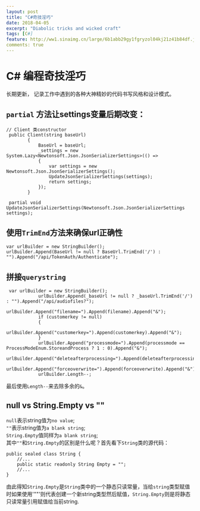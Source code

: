 ```yaml
---
layout: post
title: "C#奇技淫巧"
date: 2018-04-05
excerpt: "Diabolic tricks and wicked craft"
tags: [C#]
feature: http://ww1.sinaimg.cn/large/6b1abb29gy1fgryzol04kj21z41b84df.jpg
comments: true
---
```


# C\# 编程奇技淫巧
长期更新， 记录工作中遇到的各种大神精妙的代码书写风格和设计模式。

## `partial` 方法让settings变量后期改变：

```
// Client 类constructor
 public Client(string baseUrl)
        {
            BaseUrl = baseUrl; 
    		_settings = new System.Lazy<Newtonsoft.Json.JsonSerializerSettings>(() => 
            {
                var settings = new Newtonsoft.Json.JsonSerializerSettings();
                UpdateJsonSerializerSettings(settings);
                return settings;
            });
    	}
    
 partial void UpdateJsonSerializerSettings(Newtonsoft.Json.JsonSerializerSettings settings);
```

## 使用`TrimEnd`方法来确保url正确性

```
var urlBuilder = new StringBuilder();
urlBuilder.Append(BaseUrl != null ? BaseUrl.TrimEnd('/') : "").Append("/api/TokenAuth/Authenticate");
```

## 拼接`querystring`

```
 var urlBuilder = new StringBuilder();
            urlBuilder.Append(_baseUrl != null ? _baseUrl.TrimEnd('/') : "").Append("/api/audiofiles?");
            urlBuilder.Append("filename=").Append(filename).Append("&");
            if (customerkey != null)
            {
                urlBuilder.Append("customerkey=").Append(customerkey).Append("&");
            }
            urlBuilder.Append("processmode=").Append(processmode == ProcessModeEnum.StoreandProcess ? 1 : 0).Append("&");
            urlBuilder.Append("deleteafterprocessing=").Append(deleteafterprocessing).Append("&");
            urlBuilder.Append("forceoverwrite=").Append(forceoverwrite).Append("&");
            urlBuilder.Length--; 
```

最后使用`Length--`来去除多余的`&`。

## null vs String.Empty vs ""
`null`表示string值为`no value`;</br>
`""`表示string值为`a blank string`;</br>
`String.Empty`值同样为`a blank string`;</br>
其中`""`和`String.Empty`的区别是什么呢？首先看下`String`类的源代码：
```
public sealed class String {
    //...
    public static readonly String Empty = "";
    //...
}
```
由此得知`String.Empty`是`String`类中的一个静态只读常量，当给`string`类型赋值时如果使用'""'则代表创建一个新string类型然后赋值，`String.Empty`则是将静态只读常量引用赋值给当前string.



